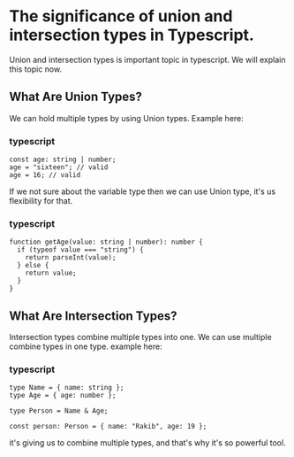 # The significance of union and intersection types in Typescript.

Union and intersection types is important topic in typescript. We will explain this topic now.

## What Are Union Types?

We can hold multiple types by using Union types. Example here:

### typescript

```
const age: string | number;
age = "sixteen"; // valid
age = 16; // valid
```

If we not sure about the variable type then we can use Union type, it's us flexibility for that.

### typescript

```
function getAge(value: string | number): number {
  if (typeof value === "string") {
    return parseInt(value);
  } else {
    return value;
  }
}
```

## What Are Intersection Types?

Intersection types combine multiple types into one. We can use multiple combine types in one type. example here:

### typescript

```
type Name = { name: string };
type Age = { age: number };

type Person = Name & Age;

const person: Person = { name: "Rakib", age: 19 };
```

it's giving us to combine multiple types, and that's why it's so powerful tool.
